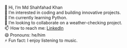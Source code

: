 👋 Hi, I’m Md Shahfahad Khan  
👀 I’m interested in coding and building innovative projects.  
🌱 I’m currently learning Python.  
💞️ I’m looking to collaborate on a weather-checking project.  
📫 How to reach me:  [LinkedIn](https://www.linkedin.com/in/md-shahfahad-khan-192b51221/)  
😄 Pronouns: he/him  
⚡ Fun fact: I enjoy listening to music.

<!---
shahfahad09/shahfahad09 is a ✨ special ✨ repository because its `README.md` (this file) appears on your GitHub profile.
You can click the Preview link to take a look at your changes.
--->
